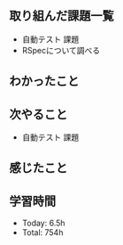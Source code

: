 ## 取り組んだ課題一覧
- 自動テスト 課題
- RSpecについて調べる
## わかったこと
## 次やること
- 自動テスト 課題
## 感じたこと
## 学習時間
- Today: 6.5h
- Total: 754h